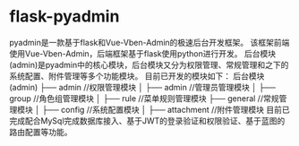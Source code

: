 # flask-pyadmin
pyadmin是一款基于flask和Vue-Vben-Admin的极速后台开发框架。
该框架前端使用Vue-Vben-Admin，后端框架基于flask使用python进行开发。
后台模块(admin)是pyadmin中的核心模块，后台模块又分为权限管理、常规管理和之下的系统配置、附件管理等多个功能模块。
目前已开发的模块如下：
后台模块(admin)
├── admin                  //权限管理模块
│   ├── admin             //管理员管理模块
│   ├── group             //角色组管理模块
│   ├── rule                 //菜单规则管理模块
├── general           	    //常规管理模块
│   ├── config             //系统配置模块
│   ├── attachment     //附件管理模块
目前已完成配合MySql完成数据库接入、基于JWT的登录验证和权限验证、基于蓝图的路由配置等功能。